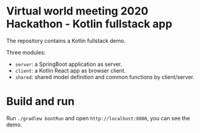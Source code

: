 # Virtual world meeting 2020 Hackathon - Kotlin fullstack app

The repository contains a Kotlin fullstack demo.

Three modules:

- `server`: a SpringBoot application as server.
- `client`: a Kotlin React app as browser client.
- `shared`: shared model definition and common functions by client/server.


# Build and run

Run `./gradlew bootRun` and open `http://localhost:8080`, you can see the demo.
